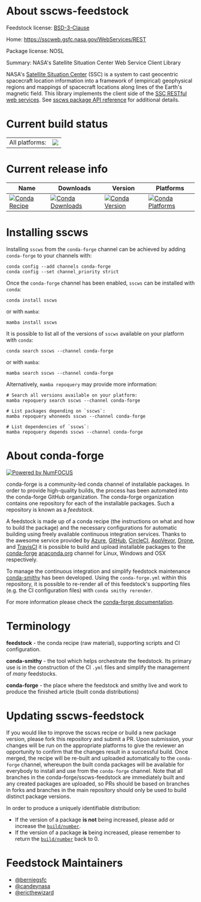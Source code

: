 About sscws-feedstock
=====================

Feedstock license: [BSD-3-Clause](https://github.com/conda-forge/sscws-feedstock/blob/main/LICENSE.txt)

Home: https://sscweb.gsfc.nasa.gov/WebServices/REST

Package license: NOSL

Summary: NASA's Satellite Situation Center Web Service Client Library

NASA's [Satellite Situation Center](https://sscweb.gsfc.nasa.gov/)
(SSC) is a system to cast geocentric spacecraft location information
into a framework of (empirical) geophysical regions and mappings of
spacecraft locations along lines of the Earth's magnetic field.
This library implements the client side of the
[SSC RESTful web services](https://berniegsfc.github.io/sscws/REST/).  See
[sscws package API reference](https://berniegsfc.github.io/sscws/REST/py/sscws/index.html)
for additional details.


Current build status
====================


<table><tr><td>All platforms:</td>
    <td>
      <a href="https://dev.azure.com/conda-forge/feedstock-builds/_build/latest?definitionId=17952&branchName=main">
        <img src="https://dev.azure.com/conda-forge/feedstock-builds/_apis/build/status/sscws-feedstock?branchName=main">
      </a>
    </td>
  </tr>
</table>

Current release info
====================

| Name | Downloads | Version | Platforms |
| --- | --- | --- | --- |
| [![Conda Recipe](https://img.shields.io/badge/recipe-sscws-green.svg)](https://anaconda.org/conda-forge/sscws) | [![Conda Downloads](https://img.shields.io/conda/dn/conda-forge/sscws.svg)](https://anaconda.org/conda-forge/sscws) | [![Conda Version](https://img.shields.io/conda/vn/conda-forge/sscws.svg)](https://anaconda.org/conda-forge/sscws) | [![Conda Platforms](https://img.shields.io/conda/pn/conda-forge/sscws.svg)](https://anaconda.org/conda-forge/sscws) |

Installing sscws
================

Installing `sscws` from the `conda-forge` channel can be achieved by adding `conda-forge` to your channels with:

```
conda config --add channels conda-forge
conda config --set channel_priority strict
```

Once the `conda-forge` channel has been enabled, `sscws` can be installed with `conda`:

```
conda install sscws
```

or with `mamba`:

```
mamba install sscws
```

It is possible to list all of the versions of `sscws` available on your platform with `conda`:

```
conda search sscws --channel conda-forge
```

or with `mamba`:

```
mamba search sscws --channel conda-forge
```

Alternatively, `mamba repoquery` may provide more information:

```
# Search all versions available on your platform:
mamba repoquery search sscws --channel conda-forge

# List packages depending on `sscws`:
mamba repoquery whoneeds sscws --channel conda-forge

# List dependencies of `sscws`:
mamba repoquery depends sscws --channel conda-forge
```


About conda-forge
=================

[![Powered by
NumFOCUS](https://img.shields.io/badge/powered%20by-NumFOCUS-orange.svg?style=flat&colorA=E1523D&colorB=007D8A)](https://numfocus.org)

conda-forge is a community-led conda channel of installable packages.
In order to provide high-quality builds, the process has been automated into the
conda-forge GitHub organization. The conda-forge organization contains one repository
for each of the installable packages. Such a repository is known as a *feedstock*.

A feedstock is made up of a conda recipe (the instructions on what and how to build
the package) and the necessary configurations for automatic building using freely
available continuous integration services. Thanks to the awesome service provided by
[Azure](https://azure.microsoft.com/en-us/services/devops/), [GitHub](https://github.com/),
[CircleCI](https://circleci.com/), [AppVeyor](https://www.appveyor.com/),
[Drone](https://cloud.drone.io/welcome), and [TravisCI](https://travis-ci.com/)
it is possible to build and upload installable packages to the
[conda-forge](https://anaconda.org/conda-forge) [anaconda.org](https://anaconda.org/)
channel for Linux, Windows and OSX respectively.

To manage the continuous integration and simplify feedstock maintenance
[conda-smithy](https://github.com/conda-forge/conda-smithy) has been developed.
Using the ``conda-forge.yml`` within this repository, it is possible to re-render all of
this feedstock's supporting files (e.g. the CI configuration files) with ``conda smithy rerender``.

For more information please check the [conda-forge documentation](https://conda-forge.org/docs/).

Terminology
===========

**feedstock** - the conda recipe (raw material), supporting scripts and CI configuration.

**conda-smithy** - the tool which helps orchestrate the feedstock.
                   Its primary use is in the construction of the CI ``.yml`` files
                   and simplify the management of *many* feedstocks.

**conda-forge** - the place where the feedstock and smithy live and work to
                  produce the finished article (built conda distributions)


Updating sscws-feedstock
========================

If you would like to improve the sscws recipe or build a new
package version, please fork this repository and submit a PR. Upon submission,
your changes will be run on the appropriate platforms to give the reviewer an
opportunity to confirm that the changes result in a successful build. Once
merged, the recipe will be re-built and uploaded automatically to the
`conda-forge` channel, whereupon the built conda packages will be available for
everybody to install and use from the `conda-forge` channel.
Note that all branches in the conda-forge/sscws-feedstock are
immediately built and any created packages are uploaded, so PRs should be based
on branches in forks and branches in the main repository should only be used to
build distinct package versions.

In order to produce a uniquely identifiable distribution:
 * If the version of a package **is not** being increased, please add or increase
   the [``build/number``](https://docs.conda.io/projects/conda-build/en/latest/resources/define-metadata.html#build-number-and-string).
 * If the version of a package **is** being increased, please remember to return
   the [``build/number``](https://docs.conda.io/projects/conda-build/en/latest/resources/define-metadata.html#build-number-and-string)
   back to 0.

Feedstock Maintainers
=====================

* [@berniegsfc](https://github.com/berniegsfc/)
* [@candeynasa](https://github.com/candeynasa/)
* [@ericthewizard](https://github.com/ericthewizard/)

